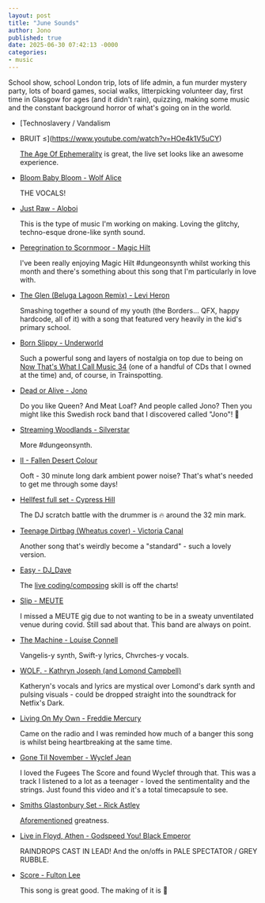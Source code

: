 ```yaml
---
layout: post
title: "June Sounds"
author: Jono
published: true
date: 2025-06-30 07:42:13 -0000
categories: 
- music
---
```


School show, school London trip, lots of life admin, a fun murder mystery party, lots of board games, social walks, litterpicking volunteer day, first time in Glasgow for ages (and it didn't rain), quizzing, making some music and the constant background horror of what's going on in the world. 


* [Technoslavery / Vandalism
 - BRUIT ≤](https://www.youtube.com/watch?v=HOe4k1V5uCY)

	 [The Age Of Ephemerality](https://bruitofficial.bandcamp.com/album/the-age-of-ephemerality-2) is great, the live set looks like an awesome experience. 


* [Bloom Baby Bloom - Wolf Alice](https://www.youtube.com/watch?v=7kqQESf4D_o)

	 THE VOCALS!


* [Just Raw - Aloboi](https://www.youtube.com/watch?v=WkYJb21hpyA)

	 This is the type of music I'm working on making. Loving the glitchy, techno-esque drone-like synth sound. 


* [Peregrination to Scornmoor - Magic Hilt](https://magichilt.bandcamp.com/album/saga-of-the-glinting-steel)

	 I've been really enjoying Magic Hilt #dungeonsynth whilst working this month and there's something about this song that I'm particularly in love with. 


* [The Glen (Beluga Lagoon Remix) - Levi Heron](https://www.youtube.com/watch?v=oZWqjsKsUGE)

	 Smashing together a sound of my youth (the Borders... QFX, happy hardcode, all of it) with a song that featured very heavily in the kid's primary school. 


* [Born Slippy - Underworld](https://www.youtube.com/watch?v=XiMrrleH_hI)

	 Such a powerful song and layers of nostalgia on top due to being on [Now That's What I Call Music 34](https://www.nowmusicwiki.org/wiki/index.php/Now_That%27s_What_I_Call_Music!_34_(UK_series)) (one of a handful of CDs that I owned at the time) and, of course, in Trainspotting. 


* [Dead or Alive - Jono](https://www.youtube.com/watch?v=P093AlPgPhA)

	 Do you like Queen? And Meat Loaf? And people called Jono? Then you might like this Swedish rock band that I discovered called "Jono"! 🤣


* [Streaming Woodlands - Silverstar](https://steamingwoodlands.bandcamp.com/album/silverstar)

	 More #dungeonsynth. 


* [II - Fallen Desert Colour](https://clinquantpudendum.bandcamp.com/album/ii-2)

	 Ooft - 30 minute long dark ambient power noise? That's what's needed to get me through some days!


* [Hellfest full set - Cypress Hill](https://www.youtube.com/watch?v=VQz4YmWeskI)

	 The DJ scratch battle with the drummer is 🔥 around the 32 min mark. 


* [Teenage Dirtbag (Wheatus cover) - Victoria Canal](https://www.youtube.com/watch?v=kdnwUTkpkc8)

	 Another song that's weirdly become a "standard" - such a lovely version. 


* [Easy - DJ_Dave](https://www.youtube.com/watch?v=JiQHclg_648)

	 The [live coding/composing](https://www.youtube.com/watch?v=YvsoWehBbec) skill is off the charts!


* [Slip - MEUTE](https://www.youtube.com/watch?v=2OF-xpiZlGU&list=WL&index=1&t=1282s)

	 I missed a MEUTE gig due to not wanting to be in a sweaty unventilated venue during covid.  Still sad about that. This band are always on point. 


* [The Machine - Louise Connell](https://www.youtube.com/watch?v=MSXFwhQc2XM)

	 Vangelis-y synth, Swift-y lyrics, Chvrches-y vocals. 


* [WOLF. - Kathryn Joseph (and Lomond Campbell)](https://www.youtube.com/watch?v=bLptNcnkaEY)

	 Katheryn's vocals and lyrics are mystical over Lomond's dark synth and pulsing visuals - could be dropped straight into the soundtrack for Netfix's Dark. 


* [Living On My Own - Freddie Mercury](https://www.youtube.com/watch?v=DedaEVIbTkY)

	 Came on the radio and I was reminded how much of a banger this song is whilst being heartbreaking at the same time.


* [Gone Til November - Wyclef Jean](https://www.youtube.com/watch?v=WsU36p7sg5I)

	 I loved the Fugees The Score and found Wyclef through that. This was a track I listened to a lot as a teenager - loved the sentimentality and the strings. Just found this video and it's a total timecapsule to see. 


* [Smiths Glastonbury Set - Rick Astley](https://www.youtube.com/watch?v=kxtrbG8zN5M)

	 [Aforementioned](https://ellis.scot/2023/06/june-jazz/) greatness. 


* [Live in Floyd, Athen - Godspeed You! Black Emperor](https://www.youtube.com/watch?v=ZgkyX1-8ERo)

	 RAINDROPS CAST IN LEAD! And the on/offs in PALE SPECTATOR / GREY RUBBLE. 


* [Score - Fulton Lee](https://www.instagram.com/reel/DHvprGuuC_u/)

	 This song is great good. The making of it is 🧁

